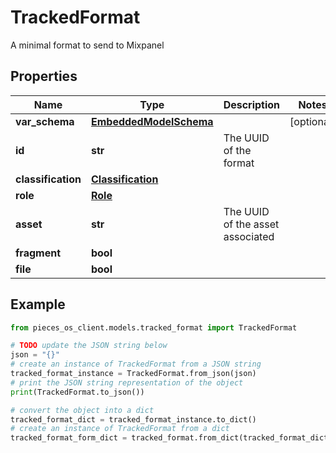 # TrackedFormat

A minimal format to send to Mixpanel

## Properties

Name | Type | Description | Notes
------------ | ------------- | ------------- | -------------
**var_schema** | [**EmbeddedModelSchema**](EmbeddedModelSchema) |  | [optional] 
**id** | **str** | The UUID of the format | 
**classification** | [**Classification**](Classification) |  | 
**role** | [**Role**](Role) |  | 
**asset** | **str** | The UUID of the asset associated | 
**fragment** | **bool** |  | 
**file** | **bool** |  | 

## Example

```python
from pieces_os_client.models.tracked_format import TrackedFormat

# TODO update the JSON string below
json = "{}"
# create an instance of TrackedFormat from a JSON string
tracked_format_instance = TrackedFormat.from_json(json)
# print the JSON string representation of the object
print(TrackedFormat.to_json())

# convert the object into a dict
tracked_format_dict = tracked_format_instance.to_dict()
# create an instance of TrackedFormat from a dict
tracked_format_form_dict = tracked_format.from_dict(tracked_format_dict)
```



